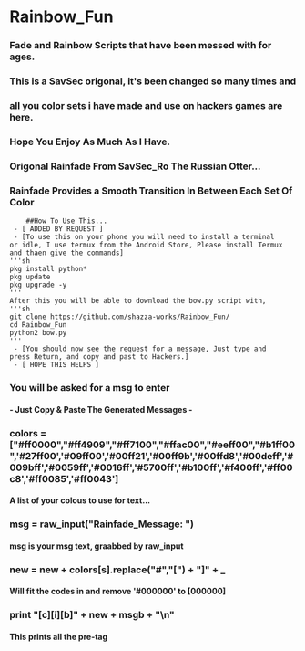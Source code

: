 #		 ____Rainbow_Fun____ #
### Fade and Rainbow Scripts that have been messed with for ages.
### This is a SavSec origonal, it's been changed so many times and
### all you color sets i have made and use on hackers games are here.

### Hope You Enjoy As Much As I Have.
### Origonal Rainfade From SavSec_Ro The Russian Otter...
### Rainfade Provides a Smooth Transition In Between Each Set Of Color

		##How To Use This...
     - [ ADDED BY REQUEST ]
     - [To use this on your phone you will need to install a terminal 
	or idle, I use termux from the Android Store, Please install Termux
	and thaen give the commands]
	'''sh
	pkg install python*
	pkg update
	pkg upgrade -y
	'''
	After this you will be able to download the bow.py script with,
	'''sh
	git clone https://github.com/shazza-works/Rainbow_Fun/
	cd Rainbow_Fun
	python2 bow.py
	'''
     - [You should now see the request for a message, Just type and 
	press Return, and copy and past to Hackers.]
     - [ HOPE THIS HELPS ]

### You will be asked for a msg to enter
#### - Just Copy & Paste The Generated Messages - ##

### colors = ["#ff0000","#ff4909","#ff7100","#ffac00","#eeff00","#b1ff00",'#27ff00','#09ff00','#00ff21','#00ff9b','#00ffd8','#00deff','#009bff','#0059ff','#0016ff','#5700ff','#b100ff','#f400ff','#ff00c8','#ff0085','#ff0043']
#### A list of your colous to use for text...   <CHANGE AS NEEDED>

### msg = raw_input("Rainfade_Message: ")
#### msg is your msg text, graabbed by raw_input

### new = new + colors[s].replace("#","[") + "]" + _
#### Will fit the codes in and remove '#000000' to [000000]

### print "[c][i][b]" + new + msgb + "\n"
#### This prints all the pre-tag
